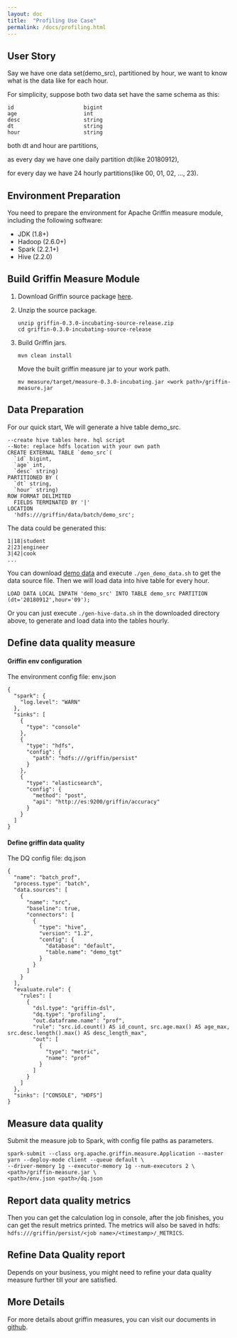 ```yaml
---
layout: doc
title:  "Profiling Use Case" 
permalink: /docs/profiling.html
---
```

## User Story
Say we have one data set(demo_src), partitioned by hour, we want to know what is the data like for each hour.

For simplicity, suppose both two data set have the same schema as this:
```
id                      bigint                                      
age                     int                                         
desc                    string                                      
dt                      string                                      
hour                    string 
```
both dt and hour are partitions, 

as every day we have one daily partition dt(like 20180912), 

for every day we have 24 hourly partitions(like 00, 01, 02, ..., 23).

## Environment Preparation
You need to prepare the environment for Apache Griffin measure module, including the following software:
- JDK (1.8+)
- Hadoop (2.6.0+)
- Spark (2.2.1+)
- Hive (2.2.0)

## Build Griffin Measure Module
1.  Download Griffin source package [here](https://www.apache.org/dist/incubator/griffin/0.3.0-incubating).
2.  Unzip the source package.
    ```
    unzip griffin-0.3.0-incubating-source-release.zip
    cd griffin-0.3.0-incubating-source-release
    ```
3.  Build Griffin jars.
    ```
    mvn clean install
    ```
    
    Move the built griffin measure jar to your work path.
    
    ```
    mv measure/target/measure-0.3.0-incubating.jar <work path>/griffin-measure.jar
    ```

## Data Preparation

For our quick start, We will generate a hive table demo_src.
```
--create hive tables here. hql script
--Note: replace hdfs location with your own path
CREATE EXTERNAL TABLE `demo_src`(
  `id` bigint,
  `age` int,
  `desc` string) 
PARTITIONED BY (
  `dt` string,
  `hour` string)
ROW FORMAT DELIMITED
  FIELDS TERMINATED BY '|'
LOCATION
  'hdfs:///griffin/data/batch/demo_src';
```
The data could be generated this:
```
1|18|student
2|23|engineer
3|42|cook
...
```
You can download [demo data](/data/batch) and execute `./gen_demo_data.sh` to get the data source file.
Then we will load data into hive table for every hour.
```
LOAD DATA LOCAL INPATH 'demo_src' INTO TABLE demo_src PARTITION (dt='20180912',hour='09');
```
Or you can just execute `./gen-hive-data.sh` in the downloaded directory above, to generate and load data into the tables hourly.

## Define data quality measure

#### Griffin env configuration 
The environment config file: env.json
```
{
  "spark": {
    "log.level": "WARN"
  },
  "sinks": [
    {
      "type": "console"
    },
    {
      "type": "hdfs",
      "config": {
        "path": "hdfs:///griffin/persist"
      }
    },
    {
      "type": "elasticsearch",
      "config": {
        "method": "post",
        "api": "http://es:9200/griffin/accuracy"
      }
    }
  ]
}
```

#### Define griffin data quality 
The DQ config file: dq.json

```
{
  "name": "batch_prof",
  "process.type": "batch",
  "data.sources": [
    {
      "name": "src",
      "baseline": true,
      "connectors": [
        {
          "type": "hive",
          "version": "1.2",
          "config": {
            "database": "default",
            "table.name": "demo_tgt"
          }
        }
      ]
    }
  ],
  "evaluate.rule": {
    "rules": [
      {
        "dsl.type": "griffin-dsl",
        "dq.type": "profiling",
        "out.dataframe.name": "prof",
        "rule": "src.id.count() AS id_count, src.age.max() AS age_max, src.desc.length().max() AS desc_length_max",
        "out": [
          {
            "type": "metric",
            "name": "prof"
          }
        ]
      }
    ]
  },
  "sinks": ["CONSOLE", "HDFS"]
}
```

## Measure data quality
Submit the measure job to Spark, with config file paths as parameters.

```
spark-submit --class org.apache.griffin.measure.Application --master yarn --deploy-mode client --queue default \
--driver-memory 1g --executor-memory 1g --num-executors 2 \
<path>/griffin-measure.jar \
<path>/env.json <path>/dq.json
```

## Report data quality metrics
Then you can get the calculation log in console, after the job finishes, you can get the result metrics printed. The metrics will also be saved in hdfs: `hdfs:///griffin/persist/<job name>/<timestamp>/_METRICS`.

## Refine Data Quality report
Depends on your business, you might need to refine your data quality measure further till your are satisfied.

## More Details
For more details about griffin measures, you can visit our documents in [github](https://github.com/apache/incubator-griffin/tree/master/griffin-doc).